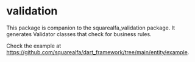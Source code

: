 # validation

This package is companion to the squarealfa_validation package. It generates Validator classes that check for business rules.

Check the example at https://github.com/squarealfa/dart_framework/tree/main/entity/example.

